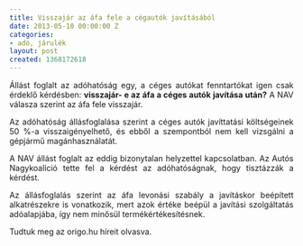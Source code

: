 ```yaml
---
title: Visszajár az áfa fele a cégautók javításából
date: 2013-05-10 00:00:00 Z
categories:
- adó, járulék
layout: post
created: 1368172618
---
```


<p style="text-align: justify;">Állást foglalt az adóhatóság egy, a céges autókat fenntartókat igen csak érdeklő kérdésben: <strong>visszajár- e az áfa a céges autók javítása után?</strong> A NAV válasza szerint az áfa fele visszajár.</p><p style="text-align: justify;">Az adóhatóság állásfoglalása szerint a céges autók javíttatási költségeinek 50 %-a visszaigényelhető, és ebből a szempontból nem kell vizsgálni a gépjármű magánhasználatát.</p><p style="text-align: justify;">A NAV állást foglalt az eddig bizonytalan helyzettel kapcsolatban. Az Autós Nagykoalíció tette fel a kérdést az adóhatóságnak, hogy tisztázzák a kérdést.</p><p style="text-align: justify;">Az állásfoglalás szerint az áfa levonási szabály a javításkor beépített alkatrészekre is vonatkozik, mert azok értéke beépül a javítási szolgáltatás adóalapjába, így nem minősül termékértékesítésnek.</p><p style="text-align: justify;">Tudtuk meg az origo.hu híreit olvasva.</p>
